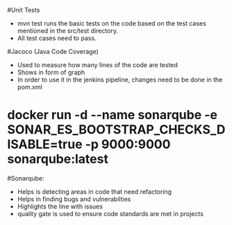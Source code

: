 #Unit Tests
- mvn test runs the basic tests on the code based on the test cases mentioned in the src/test directory.
- All test cases need to pass.

#Jacoco (Java Code Coverage)
- Used to measure how many lines of the code are tested
- Shows in form of graph
- In order to use it in the jenkins pipeline, changes need to be done in the pom.xml

# docker run -d --name sonarqube -e SONAR_ES_BOOTSTRAP_CHECKS_DISABLE=true -p 9000:9000 sonarqube:latest

#Sonarqube: 
  - Helps is detecting areas in code that need refactoring
  - Helps in finding bugs and vulnerabilties
  - Highlights the line with issues
  - quality gate is used to ensure code standards are met in projects